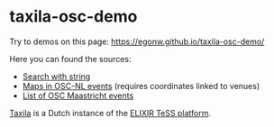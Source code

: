 # taxila-osc-demo

Try to demos on this page: https://egonw.github.io/taxila-osc-demo/

Here you can found the sources:

* [Search with string](search.md)
* [Maps in OSC-NL events](osc-nl.md) (requires coordinates linked to venues)
* [List of OSC Maastricht events](osc-m.md)

[Taxila](https://taxila.nl/) is a Dutch instance of the [ELIXIR TeSS platform](https://github.com/ElixirTeSS).
